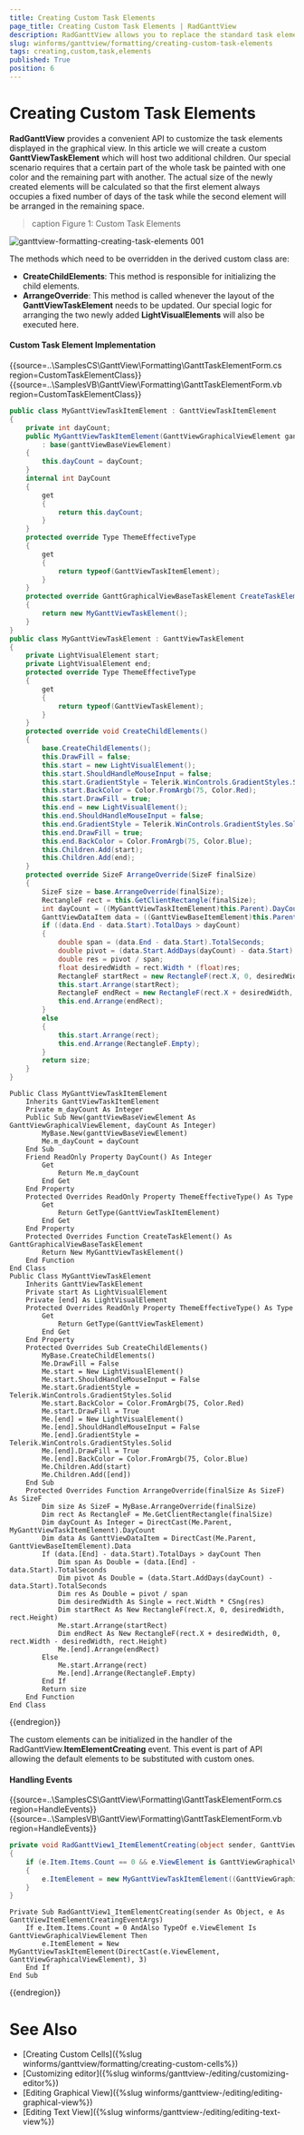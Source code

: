 ```yaml
---
title: Creating Custom Task Elements
page_title: Creating Custom Task Elements | RadGanttView
description: RadGanttView allows you to replace the standard task elements with a custom ones.
slug: winforms/ganttview/formatting/creating-custom-task-elements
tags: creating,custom,task,elements
published: True
position: 6
---
```


# Creating Custom Task Elements

**RadGanttView** provides a convenient API to customize the task elements displayed in the graphical view. In this article we will create a custom **GanttViewTaskElement** which will host two additional children. Our special scenario requires that a certain part of the whole task be painted with one color and the remaining part with another. The actual size of the newly created elements will be calculated so that the first element always occupies a fixed number of days of the task while the second element will be arranged in the remaining space.

>caption Figure 1: Custom Task Elements

![ganttview-formatting-creating-task-elements 001](images/ganttview-formatting-creating-task-elements001.gif)

The methods which need to be overridden in the derived custom class are:
 
 * **CreateChildElements**: This method is responsible for initializing the child elements.
 * **ArrangeOverride**: This method is called whenever the layout of the **GanttViewTaskElement** needs to be updated. Our special logic for arranging the two newly added **LightVisualElements** will also be executed here.

#### Custom Task Element Implementation

{{source=..\SamplesCS\GanttView\Formatting\GanttTaskElementForm.cs region=CustomTaskElementClass}} 
{{source=..\SamplesVB\GanttView\Formatting\GanttTaskElementForm.vb region=CustomTaskElementClass}}
````C#
public class MyGanttViewTaskItemElement : GanttViewTaskItemElement
{
    private int dayCount;
    public MyGanttViewTaskItemElement(GanttViewGraphicalViewElement ganttViewBaseViewElement, int dayCount)
        : base(ganttViewBaseViewElement)
    {
        this.dayCount = dayCount;
    }
    internal int DayCount
    {
        get
        {
            return this.dayCount;
        }
    }
    protected override Type ThemeEffectiveType
    {
        get
        {
            return typeof(GanttViewTaskItemElement);
        }
    }
    protected override GanttGraphicalViewBaseTaskElement CreateTaskElement()
    {
        return new MyGanttViewTaskElement();
    }
}
public class MyGanttViewTaskElement : GanttViewTaskElement
{
    private LightVisualElement start;
    private LightVisualElement end;
    protected override Type ThemeEffectiveType
    {
        get
        {
            return typeof(GanttViewTaskElement);
        }
    }
    protected override void CreateChildElements()
    {
        base.CreateChildElements();
        this.DrawFill = false;
        this.start = new LightVisualElement();
        this.start.ShouldHandleMouseInput = false;
        this.start.GradientStyle = Telerik.WinControls.GradientStyles.Solid;
        this.start.BackColor = Color.FromArgb(75, Color.Red);
        this.start.DrawFill = true;
        this.end = new LightVisualElement();
        this.end.ShouldHandleMouseInput = false;
        this.end.GradientStyle = Telerik.WinControls.GradientStyles.Solid;
        this.end.DrawFill = true;
        this.end.BackColor = Color.FromArgb(75, Color.Blue);
        this.Children.Add(start);
        this.Children.Add(end);
    }
    protected override SizeF ArrangeOverride(SizeF finalSize)
    {
        SizeF size = base.ArrangeOverride(finalSize);
        RectangleF rect = this.GetClientRectangle(finalSize);
        int dayCount = ((MyGanttViewTaskItemElement)this.Parent).DayCount;
        GanttViewDataItem data = ((GanttViewBaseItemElement)this.Parent).Data;
        if ((data.End - data.Start).TotalDays > dayCount)
        {
            double span = (data.End - data.Start).TotalSeconds;
            double pivot = (data.Start.AddDays(dayCount) - data.Start).TotalSeconds;
            double res = pivot / span;
            float desiredWidth = rect.Width * (float)res;
            RectangleF startRect = new RectangleF(rect.X, 0, desiredWidth, rect.Height);
            this.start.Arrange(startRect);
            RectangleF endRect = new RectangleF(rect.X + desiredWidth, 0, rect.Width - desiredWidth, rect.Height);
            this.end.Arrange(endRect);
        }
        else
        {
            this.start.Arrange(rect);
            this.end.Arrange(RectangleF.Empty);
        }
        return size;
    }
}

````
````VB.NET
Public Class MyGanttViewTaskItemElement
    Inherits GanttViewTaskItemElement
    Private m_dayCount As Integer
    Public Sub New(ganttViewBaseViewElement As GanttViewGraphicalViewElement, dayCount As Integer)
        MyBase.New(ganttViewBaseViewElement)
        Me.m_dayCount = dayCount
    End Sub
    Friend ReadOnly Property DayCount() As Integer
        Get
            Return Me.m_dayCount
        End Get
    End Property
    Protected Overrides ReadOnly Property ThemeEffectiveType() As Type
        Get
            Return GetType(GanttViewTaskItemElement)
        End Get
    End Property
    Protected Overrides Function CreateTaskElement() As GanttGraphicalViewBaseTaskElement
        Return New MyGanttViewTaskElement()
    End Function
End Class
Public Class MyGanttViewTaskElement
    Inherits GanttViewTaskElement
    Private start As LightVisualElement
    Private [end] As LightVisualElement
    Protected Overrides ReadOnly Property ThemeEffectiveType() As Type
        Get
            Return GetType(GanttViewTaskElement)
        End Get
    End Property
    Protected Overrides Sub CreateChildElements()
        MyBase.CreateChildElements()
        Me.DrawFill = False
        Me.start = New LightVisualElement()
        Me.start.ShouldHandleMouseInput = False
        Me.start.GradientStyle = Telerik.WinControls.GradientStyles.Solid
        Me.start.BackColor = Color.FromArgb(75, Color.Red)
        Me.start.DrawFill = True
        Me.[end] = New LightVisualElement()
        Me.[end].ShouldHandleMouseInput = False
        Me.[end].GradientStyle = Telerik.WinControls.GradientStyles.Solid
        Me.[end].DrawFill = True
        Me.[end].BackColor = Color.FromArgb(75, Color.Blue)
        Me.Children.Add(start)
        Me.Children.Add([end])
    End Sub
    Protected Overrides Function ArrangeOverride(finalSize As SizeF) As SizeF
        Dim size As SizeF = MyBase.ArrangeOverride(finalSize)
        Dim rect As RectangleF = Me.GetClientRectangle(finalSize)
        Dim dayCount As Integer = DirectCast(Me.Parent, MyGanttViewTaskItemElement).DayCount
        Dim data As GanttViewDataItem = DirectCast(Me.Parent, GanttViewBaseItemElement).Data
        If (data.[End] - data.Start).TotalDays > dayCount Then
            Dim span As Double = (data.[End] - data.Start).TotalSeconds
            Dim pivot As Double = (data.Start.AddDays(dayCount) - data.Start).TotalSeconds
            Dim res As Double = pivot / span
            Dim desiredWidth As Single = rect.Width * CSng(res)
            Dim startRect As New RectangleF(rect.X, 0, desiredWidth, rect.Height)
            Me.start.Arrange(startRect)
            Dim endRect As New RectangleF(rect.X + desiredWidth, 0, rect.Width - desiredWidth, rect.Height)
            Me.[end].Arrange(endRect)
        Else
            Me.start.Arrange(rect)
            Me.[end].Arrange(RectangleF.Empty)
        End If
        Return size
    End Function
End Class

````



{{endregion}} 

The custom elements can be initialized in the handler of the RadGanttView.**ItemElementCreating** event. This event is part of API allowing the default elements to be substituted with custom ones.

#### Handling Events

{{source=..\SamplesCS\GanttView\Formatting\GanttTaskElementForm.cs region=HandleEvents}} 
{{source=..\SamplesVB\GanttView\Formatting\GanttTaskElementForm.vb region=HandleEvents}}
````C#
private void RadGanttView1_ItemElementCreating(object sender, GanttViewItemElementCreatingEventArgs e)
{
    if (e.Item.Items.Count == 0 && e.ViewElement is GanttViewGraphicalViewElement)
    {
        e.ItemElement = new MyGanttViewTaskItemElement((GanttViewGraphicalViewElement)e.ViewElement, 3);
    }
}

````
````VB.NET
Private Sub RadGanttView1_ItemElementCreating(sender As Object, e As GanttViewItemElementCreatingEventArgs)
    If e.Item.Items.Count = 0 AndAlso TypeOf e.ViewElement Is GanttViewGraphicalViewElement Then
        e.ItemElement = New MyGanttViewTaskItemElement(DirectCast(e.ViewElement, GanttViewGraphicalViewElement), 3)
    End If
End Sub

````



{{endregion}}

# See Also

* [Creating Custom Cells]({%slug winforms/ganttview/formatting/creating-custom-cells%})
* [Customizing editor]({%slug winforms/ganttview-/editing/customizing-editor%})
* [Editing Graphical View]({%slug winforms/ganttview-/editing/editing-graphical-view%})
* [Editing Text View]({%slug winforms/ganttview-/editing/editing-text-view%})
